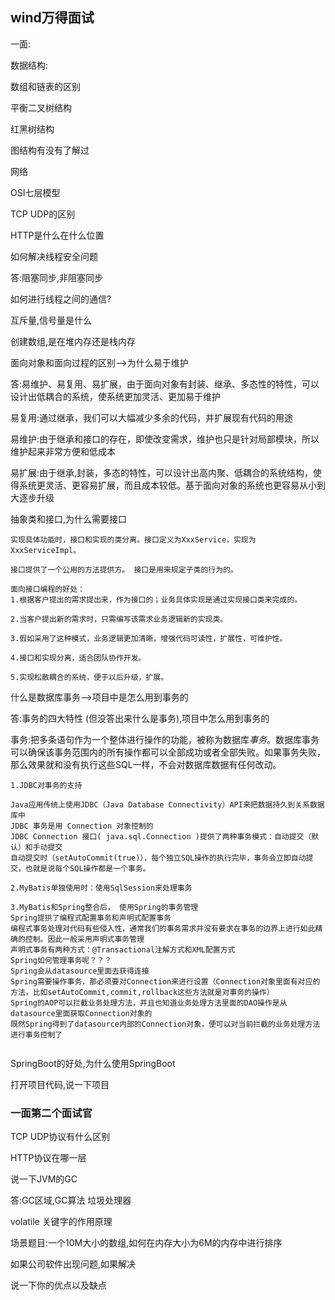## wind万得面试

一面:

数据结构:

数组和链表的区别

平衡二叉树结构

红黑树结构

图结构有没有了解过



网络

OSI七层模型

TCP UDP的区别

HTTP是什么在什么位置



如何解决线程安全问题

答:阻塞同步,非阻塞同步

如何进行线程之间的通信?

互斥量,信号量是什么



创建数组,是在堆内存还是栈内存



面向对象和面向过程的区别-->为什么易于维护

答:易维护、易复用、易扩展，由于面向对象有封装、继承、多态性的特性，可以设计出低耦合的系统，使系统更加灵活、更加易于维护

易复用:通过继承，我们可以大幅减少多余的代码，并扩展现有代码的用途

易维护:由于继承和接口的存在，即使改变需求，维护也只是针对局部模块，所以维护起来非常方便和低成本

易扩展:由于继承,封装，多态的特性，可以设计出高内聚、低耦合的系统结构，使得系统更灵活、更容易扩展，而且成本较低。基于面向对象的系统也更容易从小到大逐步升级



抽象类和接口,为什么需要接口

```
实现具体功能时，接口和实现的类分离。接口定义为XxxService，实现为XxxServiceImpl。

接口提供了一个公用的方法提供方。 接口是用来规定子类的行为的。

面向接口编程的好处：
1.根据客户提出的需求提出来，作为接口的；业务具体实现是通过实现接口类来完成的。

2.当客户提出新的需求时，只需编写该需求业务逻辑新的实现类。

3.假如采用了这种模式，业务逻辑更加清晰，增强代码可读性，扩展性，可维护性。

4.接口和实现分离，适合团队协作开发。

5.实现松散耦合的系统，便于以后升级，扩展。

```



什么是数据库事务-->项目中是怎么用到事务的

答:事务的四大特性  (但没答出来什么是事务),项目中怎么用到事务的

事务:把多条语句作为一个整体进行操作的功能，被称为数据库*事务*。数据库事务可以确保该事务范围内的所有操作都可以全部成功或者全部失败。如果事务失败，那么效果就和没有执行这些SQL一样，不会对数据库数据有任何改动。

```
1.JDBC对事务的支持

Java应用传统上使用JDBC（Java Database Connectivity）API来把数据持久到关系数据库中
JDBC 事务是用 Connection 对象控制的
JDBC Connection 接口( java.sql.Connection )提供了两种事务模式：自动提交（默认）和手动提交
自动提交时（setAutoCommit(true)），每个独立SQL操作的执行完毕，事务会立即自动提交，也就是说每个SQL操作都是一个事务。

2.MyBatis单独使用时：使用SqlSession来处理事务

3.MyBatis和Spring整合后， 使用Spring的事务管理
Spring提拱了编程式配置事务和声明式配置事务
编程式事务处理对代码有些侵入性，通常我们的事务需求并没有要求在事务的边界上进行如此精确的控制。因此一般采用声明式事务管理
声明式事务有两种方式：@Transactional注解方式和XML配置方式
Spring如何管理事务呢？？？
Spring会从datasource里面去获得连接
Spring需要操作事务，那必须要对Connection来进行设置（Connection对象里面有对应的方法，比如setAutoCommit,commit,rollback这些方法就是对事务的操作）
Spring的AOP可以拦截业务处理方法，并且也知道业务处理方法里面的DAO操作是从datasource里面获取Connection对象的
既然Spring得到了datasource内部的Connection对象，便可以对当前拦截的业务处理方法进行事务控制了


```



SpringBoot的好处,为什么使用SpringBoot

打开项目代码,说一下项目



### 一面第二个面试官

TCP UDP协议有什么区别

HTTP协议在哪一层



说一下JVM的GC

答:GC区域,GC算法  垃圾处理器



volatile 关键字的作用原理

场景题目:一个10M大小的数组,如何在内存大小为6M的内存中进行排序

如果公司软件出现问题,如果解决



说一下你的优点以及缺点